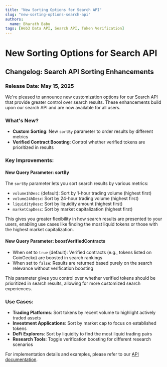 ```yaml
---
title: "New Sorting Options for Search API"
slug: "new-sorting-options-search-api"
authors:
  name: Bharath Babu
tags: [Web3 Data API, Search API, Token Verification]
---
```


# New Sorting Options for Search API

## Changelog: Search API Sorting Enhancements

### Release Date: May 15, 2025

We're pleased to announce new customization options for our Search API that provide greater control over search results. These enhancements build upon our search API and are now available for all users.

<!-- truncate -->

### What's New?

- **Custom Sorting**: New `sortBy` parameter to order results by different metrics
- **Verified Contract Boosting**: Control whether verified tokens are prioritized in results

### Key Improvements:

#### New Query Parameter: sortBy

The `sortBy` parameter lets you sort search results by various metrics:

- `volume1hDesc` (default): Sort by 1-hour trading volume (highest first)
- `volume24hDesc`: Sort by 24-hour trading volume (highest first)
- `liquidityDesc`: Sort by liquidity amount (highest first)
- `marketCapDesc`: Sort by market capitalization (highest first)

This gives you greater flexibility in how search results are presented to your users, enabling use cases like finding the most liquid tokens or those with the highest market capitalization.

#### New Query Parameter: boostVerifiedContracts

- When set to `true` (default): Verified contracts (e.g., tokens listed on CoinGecko) are boosted in search rankings
- When set to `false`: Results are returned based purely on the search relevance without verification boosting

This parameter gives you control over whether verified tokens should be prioritized in search results, allowing for more customized search experiences.

### Use Cases:

- **Trading Platforms**: Sort tokens by recent volume to highlight actively traded assets
- **Investment Applications**: Sort by market cap to focus on established tokens
- **DeFi Explorers**: Sort by liquidity to find the most liquid trading pairs
- **Research Tools**: Toggle verification boosting for different research scenarios

For implementation details and examples, please refer to our [API documentation](/web3-data-api/evm/reference/search-tokens).
